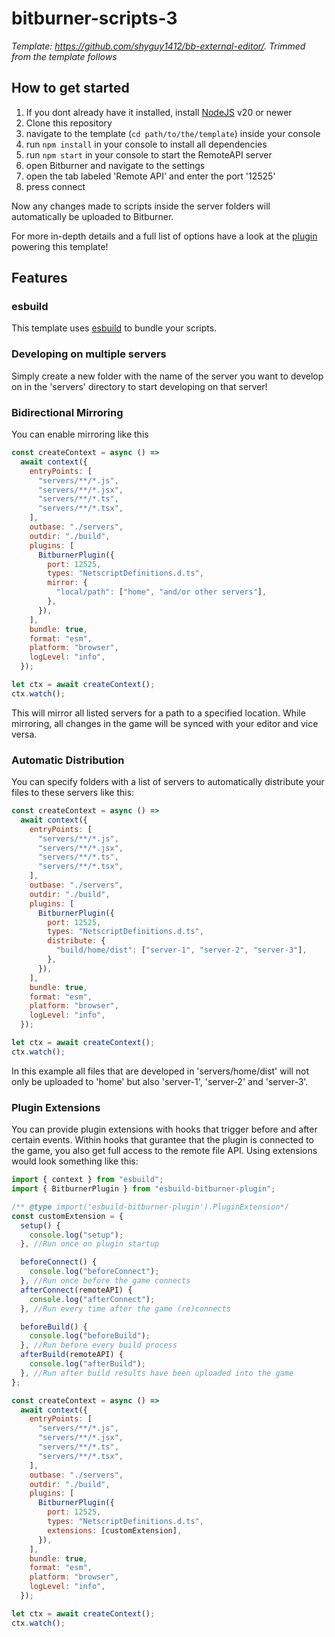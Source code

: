# bitburner-scripts-3

_Template: https://github.com/shyguy1412/bb-external-editor/. Trimmed from the template follows_

## How to get started

1. If you dont already have it installed, install [NodeJS](https://nodejs.org) v20 or newer
1. Clone this repository
1. navigate to the template (`cd path/to/the/template`) inside your console
1. run `npm install` in your console to install all dependencies
1. run `npm start` in your console to start the RemoteAPI server
1. open Bitburner and navigate to the settings
1. open the tab labeled 'Remote API' and enter the port '12525'
1. press connect

Now any changes made to scripts inside the server folders will automatically be uploaded to Bitburner.

For more in-depth details and a full list of options have a look at the [plugin](https://github.com/shyguy1412/esbuild-bitburner-plugin) powering this template!

## Features

### esbuild

This template uses [esbuild](https://esbuild.github.io/) to bundle your scripts.

### Developing on multiple servers

Simply create a new folder with the name of the server you want to develop on in the 'servers' directory to start developing on that server!

### Bidirectional Mirroring

You can enable mirroring like this

```js
const createContext = async () =>
  await context({
    entryPoints: [
      "servers/**/*.js",
      "servers/**/*.jsx",
      "servers/**/*.ts",
      "servers/**/*.tsx",
    ],
    outbase: "./servers",
    outdir: "./build",
    plugins: [
      BitburnerPlugin({
        port: 12525,
        types: "NetscriptDefinitions.d.ts",
        mirror: {
          "local/path": ["home", "and/or other servers"],
        },
      }),
    ],
    bundle: true,
    format: "esm",
    platform: "browser",
    logLevel: "info",
  });

let ctx = await createContext();
ctx.watch();
```

This will mirror all listed servers for a path to a specified location.
While mirroring, all changes in the game will be synced with your editor and vice versa.

### Automatic Distribution

You can specify folders with a list of servers to automatically distribute your files to these servers like this:

```js
const createContext = async () =>
  await context({
    entryPoints: [
      "servers/**/*.js",
      "servers/**/*.jsx",
      "servers/**/*.ts",
      "servers/**/*.tsx",
    ],
    outbase: "./servers",
    outdir: "./build",
    plugins: [
      BitburnerPlugin({
        port: 12525,
        types: "NetscriptDefinitions.d.ts",
        distribute: {
          "build/home/dist": ["server-1", "server-2", "server-3"],
        },
      }),
    ],
    bundle: true,
    format: "esm",
    platform: "browser",
    logLevel: "info",
  });

let ctx = await createContext();
ctx.watch();
```

In this example all files that are developed in 'servers/home/dist' will not only be uploaded to 'home' but also 'server-1', 'server-2' and 'server-3'.

### Plugin Extensions

You can provide plugin extensions with hooks that trigger before and after certain events. Within hooks that gurantee that the plugin is connected to the game, you also get full access to the remote file API. Using extensions would look something like this:

```js
import { context } from "esbuild";
import { BitburnerPlugin } from "esbuild-bitburner-plugin";

/** @type import('esbuild-bitburner-plugin').PluginExtension*/
const customExtension = {
  setup() {
    console.log("setup");
  }, //Run once on plugin startup

  beforeConnect() {
    console.log("beforeConnect");
  }, //Run once before the game connects
  afterConnect(remoteAPI) {
    console.log("afterConnect");
  }, //Run every time after the game (re)connects

  beforeBuild() {
    console.log("beforeBuild");
  }, //Run before every build process
  afterBuild(remoteAPI) {
    console.log("afterBuild");
  }, //Run after build results have been uploaded into the game
};

const createContext = async () =>
  await context({
    entryPoints: [
      "servers/**/*.js",
      "servers/**/*.jsx",
      "servers/**/*.ts",
      "servers/**/*.tsx",
    ],
    outbase: "./servers",
    outdir: "./build",
    plugins: [
      BitburnerPlugin({
        port: 12525,
        types: "NetscriptDefinitions.d.ts",
        extensions: [customExtension],
      }),
    ],
    bundle: true,
    format: "esm",
    platform: "browser",
    logLevel: "info",
  });

let ctx = await createContext();
ctx.watch();
```

